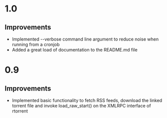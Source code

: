 # 1.0

## Improvements

- Implemented --verbose command line argument to reduce noise when running from a cronjob
- Added a great load of documentation to the README.md file

# 0.9

## Improvements

- Implemented basic functionality to fetch RSS feeds, download the linked torrent file and invoke load_raw_start() on the XMLRPC interface of rtorrent

